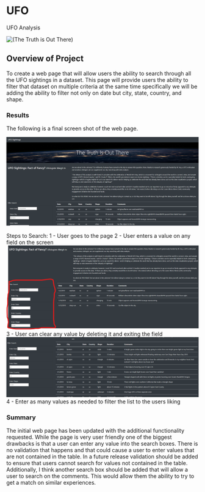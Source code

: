 # UFO
UFO Analysis

![(The Truth is Out There)](https://john10roberts.github.io/UFO/)

 ## Overview of Project
To create a web page that will allow users the ability to search through all the UFO sightings in a dataset. This page will provide users the ability to filter that dataset on multiple criteria at the same time specifically we will be adding the ability to filter not only on date but city, state, country, and shape. 

### Results
The following is a final screen shot of the web page.

![AppScreen](https://github.com/john10roberts/UFO/blob/main/Resources/TheTruthIsOutThere.png)

Steps to Search:
1 - User goes to the page
2 - User enters a value on any field on the screen
![AppScreen](https://github.com/john10roberts/UFO/blob/main/Resources/UFOFilter.png)
3 - User can clear any value by deleting it and exiting the field
![AppScreen](https://github.com/john10roberts/UFO/blob/main/Resources/ClearedOut.png)
4 - Enter as many values as needed to filter the list to the users liking

### Summary
The initial web page has been updated with the additional functionality requested. While the page is very user friendly one of the biggest drawbacks is that a user can enter any value into the search boxes. There is no validation that happens and that could cause a user to enter values that are not contained in the table. In a future release validation should be added to ensure that users cannot search for values not contained in the table. Additionally, I think another search box should be added that will allow a user to search on the comments. This would allow them the ability to try to get a match on similar experiences. 

